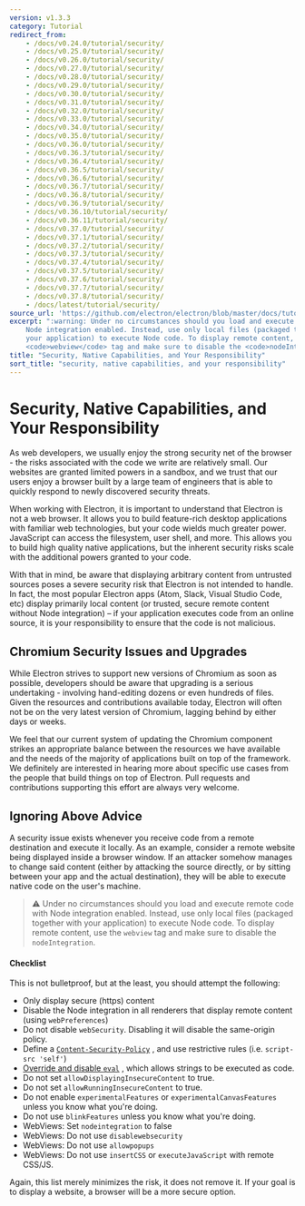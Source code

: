 ```yaml
---
version: v1.3.3
category: Tutorial
redirect_from:
    - /docs/v0.24.0/tutorial/security/
    - /docs/v0.25.0/tutorial/security/
    - /docs/v0.26.0/tutorial/security/
    - /docs/v0.27.0/tutorial/security/
    - /docs/v0.28.0/tutorial/security/
    - /docs/v0.29.0/tutorial/security/
    - /docs/v0.30.0/tutorial/security/
    - /docs/v0.31.0/tutorial/security/
    - /docs/v0.32.0/tutorial/security/
    - /docs/v0.33.0/tutorial/security/
    - /docs/v0.34.0/tutorial/security/
    - /docs/v0.35.0/tutorial/security/
    - /docs/v0.36.0/tutorial/security/
    - /docs/v0.36.3/tutorial/security/
    - /docs/v0.36.4/tutorial/security/
    - /docs/v0.36.5/tutorial/security/
    - /docs/v0.36.6/tutorial/security/
    - /docs/v0.36.7/tutorial/security/
    - /docs/v0.36.8/tutorial/security/
    - /docs/v0.36.9/tutorial/security/
    - /docs/v0.36.10/tutorial/security/
    - /docs/v0.36.11/tutorial/security/
    - /docs/v0.37.0/tutorial/security/
    - /docs/v0.37.1/tutorial/security/
    - /docs/v0.37.2/tutorial/security/
    - /docs/v0.37.3/tutorial/security/
    - /docs/v0.37.4/tutorial/security/
    - /docs/v0.37.5/tutorial/security/
    - /docs/v0.37.6/tutorial/security/
    - /docs/v0.37.7/tutorial/security/
    - /docs/v0.37.8/tutorial/security/
    - /docs/latest/tutorial/security/
source_url: 'https://github.com/electron/electron/blob/master/docs/tutorial/security.md'
excerpt: ":warning: Under no circumstances should you load and execute remote code with
    Node integration enabled. Instead, use only local files (packaged together with
    your application) to execute Node code. To display remote content, use the
    <code>webview</code> tag and make sure to disable the <code>nodeIntegration</code>."
title: "Security, Native Capabilities, and Your Responsibility"
sort_title: "security, native capabilities, and your responsibility"
---
```


# Security, Native Capabilities, and Your Responsibility

As web developers, we usually enjoy the strong security net of the browser - the
risks associated with the code we write are relatively small.  Our websites are
granted limited powers in a sandbox, and we trust that our users enjoy a browser
built by a large team of engineers that is able to quickly respond to newly
discovered security threats.

When working with Electron, it is important to understand that Electron is not
a web browser. It allows you to build feature-rich desktop applications with
familiar web technologies, but your code wields much greater power. JavaScript
can access the filesystem, user shell, and more. This allows you to build
high quality native applications, but the inherent security risks scale with the
additional powers granted to your code.

With that in mind, be aware that displaying arbitrary content from untrusted
sources poses a severe security risk that Electron is not intended to handle.
In fact, the most popular Electron apps (Atom, Slack, Visual Studio Code, etc)
display primarily local content (or trusted, secure remote content without Node
integration) – if your application executes code from an online source, it is
your responsibility to ensure that the code is not malicious.

## Chromium Security Issues and Upgrades

While Electron strives to support new versions of Chromium as soon as possible,
developers should be aware that upgrading is a serious undertaking - involving
hand-editing dozens or even hundreds of files. Given the resources and
contributions available today, Electron will often not be on the very latest
version of Chromium, lagging behind by either days or weeks.

We feel that our current system of updating the Chromium component strikes an
appropriate balance between the resources we have available and the needs of the
majority of applications built on top of the framework. We definitely are
interested in hearing more about specific use cases from the people that build
things on top of Electron. Pull requests and contributions supporting this
effort are always very welcome.

## Ignoring Above Advice
A security issue exists whenever you receive code from a remote destination and
execute it locally. As an example, consider a remote website being displayed
inside a browser window. If an attacker somehow manages to change said content
(either by attacking the source directly, or by sitting between your app and
the actual destination), they will be able to execute native code on the user's
machine.

> :warning: Under no circumstances should you load and execute remote code with
Node integration enabled. Instead, use only local files (packaged together with
your application) to execute Node code. To display remote content, use the
`webview` tag and make sure to disable the `nodeIntegration`.

#### Checklist
This is not bulletproof, but at the least, you should attempt the following:

* Only display secure (https) content
* Disable the Node integration in all renderers that display remote content
  (using `webPreferences`)
* Do not disable `webSecurity`. Disabling it will disable the same-origin policy.
* Define a [`Content-Security-Policy`](http://www.html5rocks.com/en/tutorials/security/content-security-policy/)
, and use restrictive rules (i.e. `script-src 'self'`)
* [Override and disable `eval`](https://github.com/nylas/N1/blob/0abc5d5defcdb057120d726b271933425b75b415/static/index.js#L6-L8)
, which allows strings to be executed as code.
* Do not set `allowDisplayingInsecureContent` to true.
* Do not set `allowRunningInsecureContent` to true.
* Do not enable `experimentalFeatures` or `experimentalCanvasFeatures` unless
  you know what you're doing.
* Do not use `blinkFeatures` unless you know what you're doing.
* WebViews: Set `nodeintegration` to false
* WebViews: Do not use `disablewebsecurity`
* WebViews: Do not use `allowpopups`
* WebViews: Do not use `insertCSS` or `executeJavaScript` with remote CSS/JS.

Again, this list merely minimizes the risk, it does not remove it. If your goal
is to display a website, a browser will be a more secure option.
